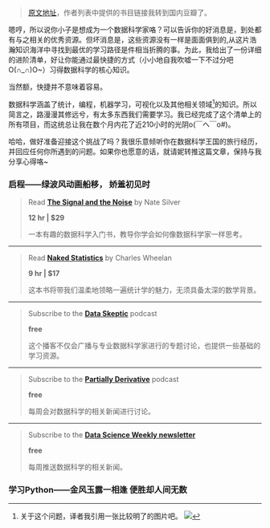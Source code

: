 > [原文地址](http://www.dataphoric.com/learn-data-science-the-hard-way/)，作者列表中提供的书目链接我转到国内豆瓣了。

嗯哼，所以说你小子是想成为一个数据科学家咯？可以告诉你的好消息是，到处都有与之相关的优秀资源。但坏消息是，这些资源没有一样是面面俱到的,从这片浩瀚知识海洋中寻找到最优的学习路径是件相当折腾的事。为此，我给出了一份详细的进阶清单，好让你能通过最快捷的方式（小小地自我吹嘘一下不过分吧O(∩_∩)O~）习得数据科学的核心知识。

当然额，快捷并不意味着容易。

数据科学涵盖了统计，编程，机器学习，可视化以及其他相关领域[^discipline]的知识。所以简言之，路漫漫其修远兮，有太多东西我们需要学习。我已经完成了这个清单上的所有项目，而这统总让我在数个月内花了近210小时的光阴o(￣ヘ￣o#)。

哈哈，做好准备迎接这个挑战了吗？我很乐意倾听你在数据科学王国的旅行经历，并回应任何你所遇到的问题。如果你也愿意的话，就请妮转推这篇文章，保持与我分享心得咯~

### 启程——绿波风动画船移， 娇羞初见时

> Read **[The Signal and the Noise](http://book.douban.com/subject/11580128/)** by Nate Silver
> 
> **12 hr | $29**
>
> 一本有趣的数据科学入门书，教导你学会如何像数据科学家一样思考。

---

> Read **[Naked Statistics](http://book.douban.com/subject/19941764/)** by Charles Wheelan
>
> **9 hr | $17**
>
> 这本书将带我们温柔地领略一遍统计学的魅力，无须具备太深的数学背景。

---

> Subscribe to the **[Data Skeptic](http://dataskeptic.com/)** podcast
>
> **free**
>
> 这个播客不仅会广播与专业数据科学家进行的专题讨论，也提供一些基础的学习资源。

---

> Subscribe to the **[Partially Derivative](http://www.partiallyderivative.com/)** podcast
>
> **free**
>
> 每周会对数据科学的相关新闻进行讨论。

---

> Subscribe to the **[Data Science Weekly newsletter](http://www.datascienceweekly.org/newsletters)**
>
> **free**
>
> 每周推送数据科学的相关新闻。

### 学习Python——金风玉露一相逢 便胜却人间无数



[^discipline]: 关于这个问题，译者我引用一张比较明了的图片吧。
![](http://ww3.sinaimg.cn/bmiddle/78d3ce46gw1esrl4m5g9qj20vy0hqgoe.jpg)